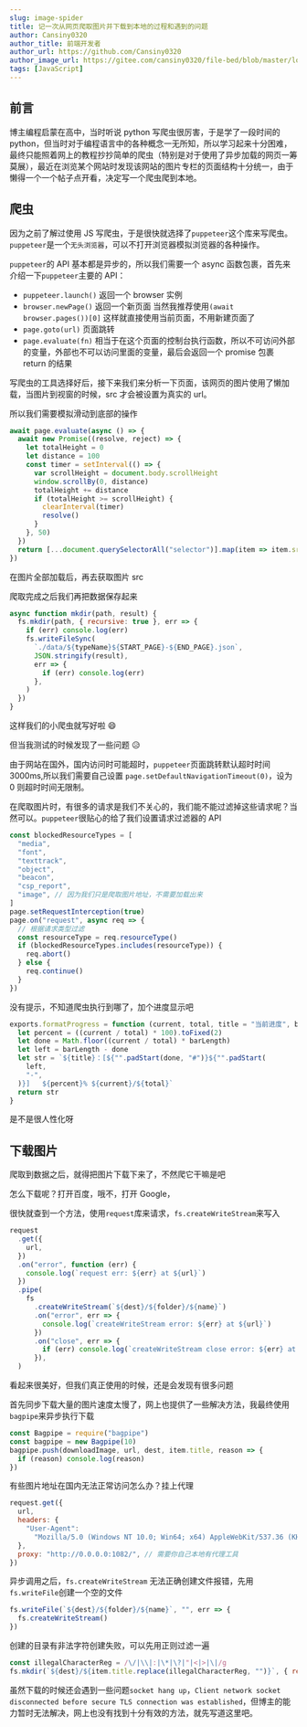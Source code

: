 ```yaml
---
slug: image-spider
title: 记一次从网页爬取图片并下载到本地的过程和遇到的问题
author: Cansiny0320
author_title: 前端开发者
author_url: https://github.com/Cansiny0320
author_image_url: https://gitee.com/cansiny0320/file-bed/blob/master/logo.jpgssig=EvXmyu%2FXsX
tags: [JavaScript]
---
```


## 前言

博主编程启蒙在高中，当时听说 python 写爬虫很厉害，于是学了一段时间的 python，但当时对于编程语言中的各种概念一无所知，所以学习起来十分困难，最终只能照着网上的教程抄抄简单的爬虫（特别是对于使用了异步加载的网页一筹莫展），最近在浏览某个网站时发现该网站的图片专栏的页面结构十分统一，由于懒得一个一个帖子点开看，决定写一个爬虫爬到本地。

## 爬虫

因为之前了解过使用 JS 写爬虫，于是很快就选择了`puppeteer`这个库来写爬虫。`puppeteer`是一个`无头浏览器`，可以不打开浏览器模拟浏览器的各种操作。

`puppeteer`的 API 基本都是异步的，所以我们需要一个 async 函数包裹，首先来介绍一下`puppeteer`主要的 API：

- `puppeteer.launch()` 返回一个 browser 实例
- `browser.newPage()` 返回一个新页面 当然我推荐使用`(await browser.pages())[0]` 这样就直接使用当前页面，不用新建页面了
- `page.goto(url)` 页面跳转
- `page.evaluate(fn)` 相当于在这个页面的控制台执行函数，所以不可访问外部的变量，外部也不可以访问里面的变量，最后会返回一个 promise 包裹 return 的结果

写爬虫的工具选择好后，接下来我们来分析一下页面，该网页的图片使用了懒加载，当图片到视窗的时候，src 才会被设置为真实的 url。

所以我们需要模拟滑动到底部的操作

```js
await page.evaluate(async () => {
  await new Promise((resolve, reject) => {
    let totalHeight = 0
    let distance = 100
    const timer = setInterval(() => {
      var scrollHeight = document.body.scrollHeight
      window.scrollBy(0, distance)
      totalHeight += distance
      if (totalHeight >= scrollHeight) {
        clearInterval(timer)
        resolve()
      }
    }, 50)
  })
  return [...document.querySelectorAll("selector")].map(item => item.src)
})
```

在图片全部加载后，再去获取图片 src

爬取完成之后我们再把数据保存起来

```js
async function mkdir(path, result) {
  fs.mkdir(path, { recursive: true }, err => {
    if (err) console.log(err)
    fs.writeFileSync(
      `./data/${typeName}${START_PAGE}-${END_PAGE}.json`,
      JSON.stringify(result),
      err => {
        if (err) console.log(err)
      },
    )
  })
}
```

这样我们的小爬虫就写好啦 😄

但当我测试的时候发现了一些问题 😥

由于网站在国外，国内访问时可能超时，`puppeteer`页面跳转默认超时时间 3000ms,所以我们需要自己设置 `page.setDefaultNavigationTimeout(0)`，设为 0 则超时时间无限制。

在爬取图片时，有很多的请求是我们不关心的，我们能不能过滤掉这些请求呢？当然可以。`puppeteer`很贴心的给了我们设置请求过滤器的 API

```js
const blockedResourceTypes = [
  "media",
  "font",
  "texttrack",
  "object",
  "beacon",
  "csp_report",
  "image", // 因为我们只是爬取图片地址，不需要加载出来
]
page.setRequestInterception(true)
page.on("request", async req => {
  // 根据请求类型过滤
  const resourceType = req.resourceType()
  if (blockedResourceTypes.includes(resourceType)) {
    req.abort()
  } else {
    req.continue()
  }
})
```

没有提示，不知道爬虫执行到哪了，加个进度显示吧

```js
exports.formatProgress = function (current, total, title = "当前进度", barLength = 40) {
  let percent = ((current / total) * 100).toFixed(2)
  let done = Math.floor((current / total) * barLength)
  let left = barLength - done
  let str = `${title}：[${"".padStart(done, "#")}${"".padStart(
    left,
    "-",
  )}]   ${percent}% ${current}/${total}`
  return str
}
```

是不是很人性化呀

## 下载图片

爬取到数据之后，就得把图片下载下来了，不然爬它干嘛是吧

怎么下载呢？打开百度，哦不，打开 Google，

很快就查到一个方法，使用`request`库来请求，`fs.createWriteStream`来写入

```js
request
  .get({
    url,
  })
  .on("error", function (err) {
    console.log(`request err: ${err} at ${url}`)
  })
  .pipe(
    fs
      .createWriteStream(`${dest}/${folder}/${name}`)
      .on("error", err => {
        console.log(`createWriteStream error: ${err} at ${url}`)
      })
      .on("close", err => {
        if (err) console.log(`createWriteStream close error: ${err} at ${url}`)
      }),
  )
```

看起来很美好，但我们真正使用的时候，还是会发现有很多问题

首先同步下载大量的图片速度太慢了，网上也提供了一些解决方法，我最终使用`bagpipe`来异步执行下载

```js
const Bagpipe = require("bagpipe")
const bagpipe = new Bagpipe(10)
bagpipe.push(downloadImage, url, dest, item.title, reason => {
  if (reason) console.log(reason)
})
```

有些图片地址在国内无法正常访问怎么办？挂上代理

```js
request.get({
  url,
  headers: {
    "User-Agent":
      "Mozilla/5.0 (Windows NT 10.0; Win64; x64) AppleWebKit/537.36 (KHTML, like Gecko) Chrome/89.0.4389.114 Safari/537.36",
  },
  proxy: "http://0.0.0.0:1082/", // 需要你自己本地有代理工具
})
```

异步调用之后，`fs.createWriteStream` 无法正确创建文件报错，先用`fs.writeFile`创建一个空的文件

```js
fs.writeFile(`${dest}/${folder}/${name}`, "", err => {
  fs.createWriteStream()
})
```

创建的目录有非法字符创建失败，可以先用正则过滤一遍

```js
const illegalCharacterReg = /\/|\\|:|\*|\?|"|<|>|\|/g
fs.mkdir(`${dest}/${item.title.replace(illegalCharacterReg, "")}`, { recursive: true }, err => {...})
```

虽然下载的时候还会遇到一些问题`socket hang up`，`Client network socket disconnected before secure TLS connection was established`，但博主的能力暂时无法解决，网上也没有找到十分有效的方法，就先写道这里吧。
